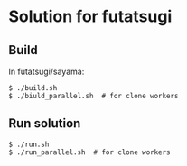 # Solution for futatsugi

## Build

In futatsugi/sayama:

```
$ ./build.sh
$ ./biuld_parallel.sh  # for clone workers
```

## Run solution

```
$ ./run.sh
$ ./run_parallel.sh  # for clone workers
```
